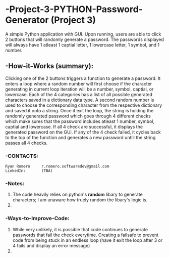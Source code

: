 # -Project-3-PYTHON-Password-Generator (Project 3)
A simple Python application with GUI. Upon running, users are able to click 2 buttons that will randomly generate a password. The passwords displayed will always have 1 atleast 1 captial letter, 1 lowercase letter, 1 symbol, and 1 number.

## -How-it-Works (summary):
Clicking one of the 2 buttons triggers a function to generate a password. It enters a loop where a random number will first choose if the character generating in current loop iteration will be a number, symbol, captial, or lowercase. Each of the 4 categories has a list of all possible generated characters saved in a dictionary data type. A second random number is used to choose the corresponding character from the respective dictionary and saved it onto a string. Once it exit the loop, the string is holding the randomly generated password which goes through 4 different checks which make sures that the password includes atleast 1 number, symbol, captial and lowercase. If all 4 check are successful, it displays the generated password on the GUI. If any of the 4 check failed, it cycles back to the top of the function and generates a new password untill the string passes all 4 checks.

### -CONTACTS:
    Ryan Romero     r.romero.softwaredev@gmail.com
    LinkedIn:       (TBA)

### -Notes:
1. The code heavily relies on python's **random** libary to generate characters; I am unaware how truely random the libary's logic is.
2.

### -Ways-to-Improve-Code:
1. While very unlikely, it is possible that code continues to generate passwords that fail the check everytime. Creating a failsafe to prevent code from being stuck in an endless loop (have it exit the loop after 3 or 4 fails and display an error message)
2. 
